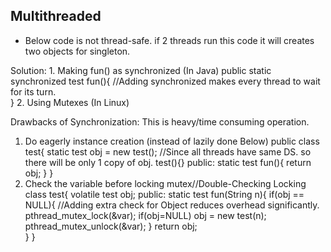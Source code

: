 ## Multithreaded
- Below code is not thread-safe. if 2 threads run this code it will creates two objects for singleton.

Solution:
    1. Making fun() as synchronized (In Java)
            public static synchronized test fun(){        //Adding synchronized makes every thread to wait for its turn.    
            }
    2. Using Mutexes (In Linux)
    
Drawbacks of Synchronization: This is heavy/time consuming operation.
1. Do eagerly instance creation (instead of lazily done Below)
            public class test{
                    static test obj = new test(); //Since all threads have same DS. so there will be only 1 copy of obj.
                    test(){}
                    public:
                        static test fun(){  return obj;  }
            }
2. Check the variable before locking mutex//Double-Checking Locking
        class test{
                volatile test obj;
            public:
                static test fun(String n){
                        if(obj == NULL){        //Adding extra check for Object reduces overhead significantly.
                            pthread_mutex_lock(&var);
                                if(obj=NULL)
                                        obj = new test(n);
                            pthread_mutex_unlock(&var);
                        }
                        return obj;    
                }
        }
